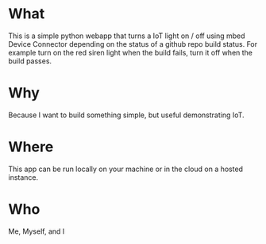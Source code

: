 # What 
This is a simple python webapp that turns a IoT light on / off using mbed Device Connector depending on the status of a github repo build status. For example turn on the red siren light when the build fails, turn it off when the build passes. 

# Why
Because I want to build something simple, but useful demonstrating IoT.

# Where
This app can be run locally on your machine or in the cloud on a hosted instance.

# Who
Me, Myself, and I

